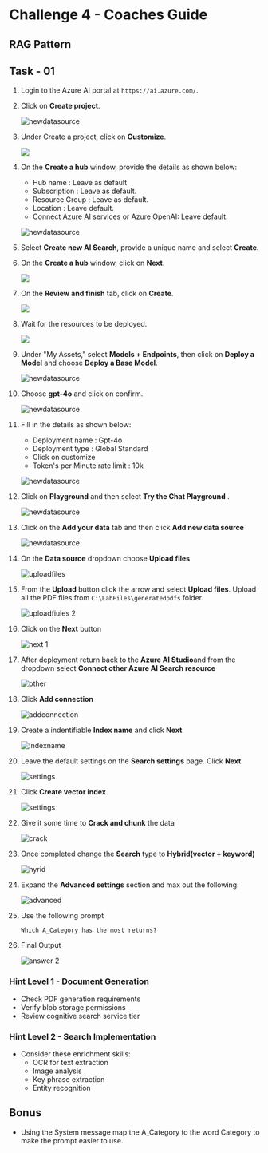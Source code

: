 # Challenge 4 - Coaches Guide

## RAG Pattern

## Task - 01

1. Login to the Azure AI portal at `https://ai.azure.com/`.
   
1. Click on **Create project**.

   ![newdatasource](images/create-project-1.png)

1. Under Create a project, click on **Customize**.
   
   ![](images/create-project-customize.png)

1. On the **Create a hub** window, provide the details as shown below:
   
    - Hub name : Leave as default
    - Subscription : Leave as default.
    - Resource Group : Leave as default.
    - Location : Leave default.
    - Connect Azure AI services or Azure OpenAI: Leave default.

    ![newdatasource](images/create_hub00.png)
    
1. Select **Create new AI Search**, provide a unique name and select **Create**.

1. On the **Create a hub** window, click on **Next**.

   ![](images/create_hub-next.png)

1. On the **Review and finish** tab, click on **Create**.

   ![](images/create_hub-create.png)

1. Wait for the resources to be deployed.

   ![](images/creating-hub-resources.png)

1. Under "My Assets," select **Models + Endpoints**, then click on **Deploy a Model** and choose **Deploy a Base Model**.
    
    ![newdatasource](images/model+endpoints.png)

1. Choose **gpt-4o** and click on confirm.

    ![newdatasource](images/gpt-4o.png)

1. Fill in the details as shown below:
    
   - Deployment name : Gpt-4o
   - Deployment type : Global Standard
   - Click on customize
   - Token's per Minute rate limit : 10k

   ![newdatasource](images/deploy-1.png)
     
1. Click on **Playground** and then select **Try the Chat Playground** .
     
   ![newdatasource](images/playgrounds.png)
   
1. Click on the **Add your data** tab and then click **Add new data source**  
    
   ![newdatasource](images/add-data.png)
    
1. On the **Data source** dropdown choose **Upload files**

    ![uploadfiles](images/uploadfiles-1.png)

1. From the **Upload** button click the arrow and select **Upload files**. Upload all the PDF files from `C:\LabFiles\generatedpdfs` folder.

    ![uploadfiules 2](images/uploadfiules2-1.png)
    
1. Click on the **Next** button

    ![next 1](images/pdf.png)
    
1. After deployment return back to the **Azure AI Studio**and from the dropdown select **Connect other Azure AI Search resource**

    ![other](images/connect-ai.png)
    
1. Click **Add connection**

    ![addconnection](images/add-connection.png)

1. Create a indentifiable **Index name** and click **Next**

    ![indexname](images/search.png)
    
1. Leave the default settings on the **Search settings** page. Click **Next**

    ![settings](images/search-2.png)

1. Click **Create vector index**

    ![settings](images/create-vector.png)

1. Give it some time to **Crack and chunk** the data

    ![crack](images/chunk.png)

1. Once completed change the **Search** type to **Hybrid(vector + keyword)**

    ![hyrid](images/hackvector.png)
    
1. Expand the **Advanced settings** section and max out the following:

    ![advanced](images/advanced-1.png)
    
1. Use the following prompt

    ```
    Which A_Category has the most returns?
    ```
1. Final Output
   
    ![answer 2](images/catogery.png)

  
### Hint Level 1 - Document Generation

* Check PDF generation requirements
* Verify blob storage permissions
* Review cognitive search service tier


### Hint Level 2 - Search Implementation

* Consider these enrichment skills:
  * OCR for text extraction
  * Image analysis
  * Key phrase extraction
  * Entity recognition    
    
## Bonus

- Using the System message map the A_Category to the word Category to make the prompt easier to use.
